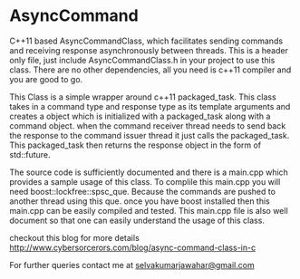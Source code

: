 # AsyncCommand
C++11 based AsyncCommandClass, which facilitates sending commands and receiving response asynchronously between threads. 
This is a header only file, just include AsyncCommandClass.h in your project to use this class. There are no other dependencies, all you
need is c++11 compiler and you are good to go.

This Class is a simple wrapper around c++11 packaged_task. This class takes in a command type and response type as its template arguments
and creates a object which is initialized with a packaged_task along with a command object. when the command receiver thread needs to
send back the response to the command issuer thread it just calls the packaged_task. This packaged_task then returns the response object
in the form of std::future. 

The source code is sufficiently documented and there is a main.cpp which provides a sample usage of this class. To complile this main.cpp
you will need boost::lockfree::spsc_que. Because the commands are pushed to another thread using this que. once you have boost installed 
then this main.cpp can be easily compiled and tested. This main.cpp file is also well document so that one can easily understand the usage
of this class.

checkout this blog for more details
http://www.cybersorcerors.com/blog/async-command-class-in-c

For further queries contact me at selvakumarjawahar@gmail.com



